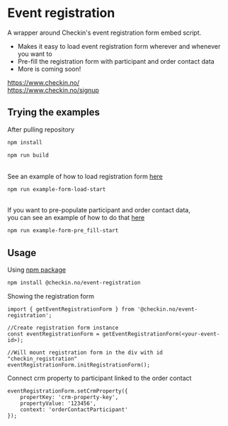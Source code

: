 # Event registration

A wrapper around Checkin's event registration form embed script.

- Makes it easy to load event registration form wherever and whenever you want to
- Pre-fill the registration form with participant and order contact data
- More is coming soon!



https://www.checkin.no/ \
https://www.checkin.no/signup

## Trying the examples

After pulling repository 

```bash
npm install
```
```bash
npm run build
```
\
See an example of how to load registration form [here](https://github.com/checkin/event-registration/blob/master/examples/simple_form_load_example.html) 
```bash
npm run example-form-load-start
```
\
If you want to pre-populate participant and order contact data, \
you can see an example of how to do that [here](https://github.com/checkin/event-registration/blob/master/examples/prefilled_form_example.html) 


```bash
npm run example-form-pre_fill-start
```


## Usage
Using [npm package](https://www.npmjs.com/package/@checkin.no/event-registration)
```bash
npm install @checkin.no/event-registration
```
Showing the registration form

    import { getEventRegistrationForm } from '@checkin.no/event-registration';

    //Create registration form instance
    const eventRegistrationForm = getEventRegistrationForm(<your-event-id>);

    //Will mount registration form in the div with id "checkin_registration"
    eventRegistrationForm.initRegistrationForm();


Connect crm property to participant linked to the order contact

    eventRegistrationForm.setCrmProperty({
        propertKey: 'crm-property-key',
        propertyValue: '123456',
        context: 'orderContactParticipant'
    });

